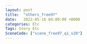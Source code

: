 ```yaml
---
layout: post
title:  "others_free97"
date:   2022-05-16 04:00:00 +0000
categories: Etc
Tags: Story Etc
SceneCode: ["scene_free97_q1_s20"]
---
```

